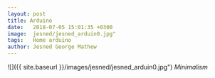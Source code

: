 ```yaml
---
layout: post
title: Arduino
date:   2018-07-05 15:01:35 +0300
image:  jesned/jesned_arduin0.jpg"
tags:   Home arduino
author: Jesned George Mathew
---
```



![]({{ site.baseurl }}/images/jesned/jesned_arduin0.jpg")
*Minimalism*

